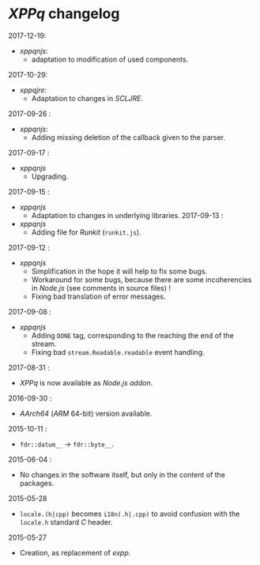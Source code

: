 # *XPPq* changelog
2017-12-19:
- *xppqnjs*:
  - adaptation to modification of used components.

2017-10-29:
- *xppqjre*:
  - Adaptation to changes in *SCLJRE*.

2017-09-26 :
- *xppqnjs*:
  - Adding missing deletion of the callback given to the parser.

2017-09-17 :
- *xppqnjs*
  - Upgrading.

2017-09-15 :
- *xppqnjs*
    - Adaptation to changes in underlying libraries.
2017-09-13 :
- *xppqnjs*
    - Adding file for *Runkit* (`runkit.js`).

2017-09-12 :
- *xppqnjs*
  - Simplification in the hope it will help to fix some bugs.
  - Workaround for some bugs, because there are some incoherencies in *Node.js* (see comments in source files) !
  - Fixing bad translation of error messages.

2017-09-08 :
- *xppqnjs*
  - Adding `DONE` tag, corresponding to the reaching the end of the stream.
  - Fixing bad `stream.Readable.readable` event handling.

2017-08-31 :
- *XPPq* is now available as *Node.js* *addon*.

2016-09-30 :
- *AArch64* (*ARM* 64-bit) version available.

2015-10-11 :
- `fdr::datum__` -> `fdr::byte__`.

2015-06-04 :
- No changes in the software itself, but only in the content of the packages.

2015-05-28
- `locale.(h|cpp)` becomes `i18n(.h|.cpp)` to avoid confusion with the `locale.h` standard *C* header.

2015-05-27
- Creation, as replacement of *expp*.
